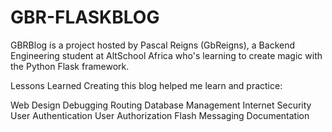 # GBR-FLASKBLOG
GBRBlog is a project hosted by Pascal Reigns (GbReigns), a Backend Engineering student at AltSchool Africa who's learning to create magic with the Python Flask framework.


Lessons Learned
Creating this blog helped me learn and practice:

Web Design
Debugging
Routing
Database Management
Internet Security
User Authentication
User Authorization
Flash Messaging
Documentation
